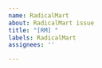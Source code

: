 ```yaml
---
name: RadicalMart
about: RadicalMart issue
title: "[RM] "
labels: RadicalMart
assignees: ''

---
```




